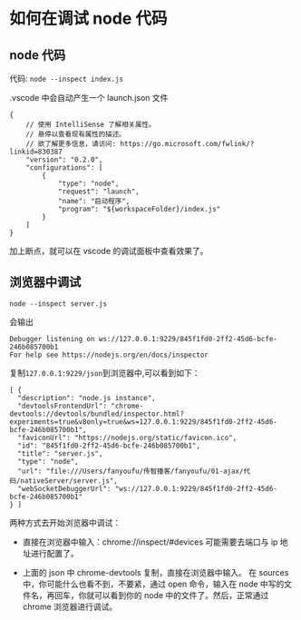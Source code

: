 # 如何在调试 node 代码

## node 代码

代码: `node --inspect index.js`

.vscode 中会自动产生一个 launch.json 文件

```
{
    // 使用 IntelliSense 了解相关属性。
    // 悬停以查看现有属性的描述。
    // 欲了解更多信息，请访问: https://go.microsoft.com/fwlink/?linkid=830387
    "version": "0.2.0",
    "configurations": [
        {
            "type": "node",
            "request": "launch",
            "name": "启动程序",
            "program": "${workspaceFolder}/index.js"
        }
    ]
}
```

加上断点，就可以在 vscode 的调试面板中查看效果了。

## 浏览器中调试

```
node --inspect server.js
```

会输出

```
Debugger listening on ws://127.0.0.1:9229/845f1fd0-2ff2-45d6-bcfe-246b085700b1
For help see https://nodejs.org/en/docs/inspector
```

复制`127.0.0.1:9229/json`到浏览器中,可以看到如下：

```
[ {
  "description": "node.js instance",
  "devtoolsFrontendUrl": "chrome-devtools://devtools/bundled/inspector.html?experiments=true&v8only=true&ws=127.0.0.1:9229/845f1fd0-2ff2-45d6-bcfe-246b085700b1",
  "faviconUrl": "https://nodejs.org/static/favicon.ico",
  "id": "845f1fd0-2ff2-45d6-bcfe-246b085700b1",
  "title": "server.js",
  "type": "node",
  "url": "file:///Users/fanyoufu/传智播客/fanyoufu/01-ajax/代码/nativeServer/server.js",
  "webSocketDebuggerUrl": "ws://127.0.0.1:9229/845f1fd0-2ff2-45d6-bcfe-246b085700b1"
} ]
```

两种方式去开始浏览器中调试：

- 直接在浏览器中输入：chrome://inspect/#devices
  可能需要去端口与 ip 地址进行配置了。

- 上面的 json 中 chrome-devtools 复制，直接在浏览器中输入。
  在 sources 中，你可能什么也看不到，不要紧，通过 open 命令，输入在 node 中写的文件名，再回车，你就可以看到你的 node 中的文件了。然后，正常通过 chrome 浏览器进行调试。
